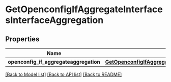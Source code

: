 # GetOpenconfigIfAggregateInterfacesInterfaceAggregation

## Properties
Name | Type | Description | Notes
------------ | ------------- | ------------- | -------------
**openconfig_if_aggregateaggregation** | [**GetOpenconfigIfAggregateInterfacesInterfaceAggregationOpenconfigifaggregateaggregation**](GetOpenconfigIfAggregateInterfacesInterfaceAggregationOpenconfigifaggregateaggregation.md) |  | [optional] 

[[Back to Model list]](../README.md#documentation-for-models) [[Back to API list]](../README.md#documentation-for-api-endpoints) [[Back to README]](../README.md)


